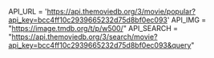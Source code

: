 API_URL = 'https://api.themoviedb.org/3/movie/popular?api_key=bcc4ff10c2939665232d75d8bf0ec093'
API_IMG = "https://image.tmdb.org/t/p/w500/"
API_SEARCH = "https://api.themoviedb.org/3/search/movie?api_key=bcc4ff10c2939665232d75d8bf0ec093&query"
